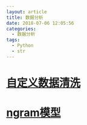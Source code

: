 ```yaml
---
layout: article
title: 数据分析
date: 2018-07-06 12:05:56
categories:
  - 数据分析
tags: 
  - Python
  - str
---
```


<h1><a href="">自定义数据清洗</a></h1>
<h1><a href="">ngram模型</a></h1>

